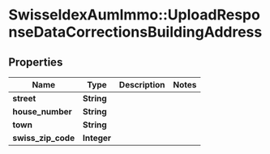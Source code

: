 # SwisseldexAumImmo::UploadResponseDataCorrectionsBuildingAddress

## Properties
Name | Type | Description | Notes
------------ | ------------- | ------------- | -------------
**street** | **String** |  | 
**house_number** | **String** |  | 
**town** | **String** |  | 
**swiss_zip_code** | **Integer** |  | 


